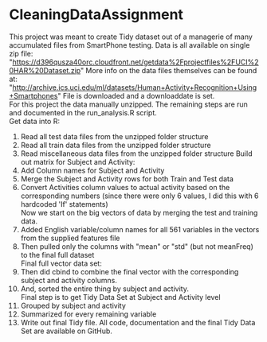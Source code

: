 # CleaningDataAssignment

This project was meant to create Tidy dataset out of a managerie of many accumulated files from SmartPhone testing. 
Data is all available on single zip file:  "https://d396qusza40orc.cloudfront.net/getdata%2Fprojectfiles%2FUCI%20HAR%20Dataset.zip" 
More info on the data files themselves can be found at: "http://archive.ics.uci.edu/ml/datasets/Human+Activity+Recognition+Using+Smartphones"
File is downloaded and a downloaddate is set.     
For this project the data manually unzipped.
The remaining steps are run and documented in the run_analysis.R script.  
Get data into R:
1)  Read all test data files from the unzipped folder structure
2)  Read all train data files from the unzipped folder structure
3)  Read miscellaneous data files from the unzipped folder structure
Build out matrix for Subject and Activity:
4)  Add Column names for Subject and Activity
5)  Merge the Subject and Activity rows for both Train and Test data
6)  Convert Activities column values to actual activity based on the corresponding numbers (since there were only 6 values, I did this with 6 hardcoded 'If' statements)   
Now we start on the big vectors of data by merging the test and training data.
7)  Added English variable/column names for all 561 variables in the vectors from the supplied features file  
8)  Then pulled only the columns with "mean" or "std" (but not meanFreq) to the final full dataset     
Final full vector data set:
9)  Then did cbind to combine  the final vector with the corresponding subject and activity columns.  
10)  And, sorted the entire thing by subject and activity.  
Final step is to get Tidy Data Set at Subject and Activity level  
11)  Grouped by subject and activity  
12)  Summarized for every remaining variable
13)  Write out final Tidy file. 
All code, documentation and the final Tidy Data Set are available on GitHub. 
